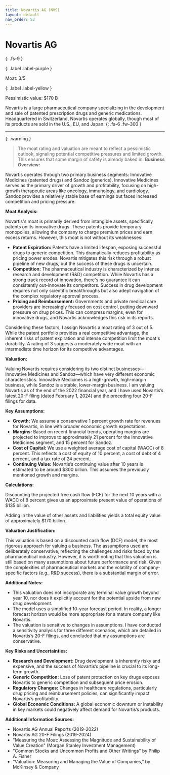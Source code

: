 ```yaml
---
title: Novartis AG (NVS)
layout: default
nav_order: 53
---
```


# Novartis AG
{: .fs-9 }

{: .label .label-purple }

Moat: 3/5

{: .label .label-yellow }

Pessimistic value: $170 B

Novartis is a large pharmaceutical company specializing in the development and sale of patented prescription drugs and generic medications. Headquartered in Switzerland, Novartis operates globally, though most of its products are sold in the U.S., EU, and Japan.
{: .fs-6 .fw-300 }

---

{: .warning } 
>The moat rating and valuation are meant to reflect a pessimistic outlook, signaling potential competitive pressures and limited growth. This ensures that some margin of safety is already baked in.
**Business Overview:**

Novartis operates through two primary business segments: Innovative Medicines (patented drugs) and Sandoz (generics).  Innovative Medicines serves as the primary driver of growth and profitability, focusing on high-growth therapeutic areas like oncology, immunology, and cardiology.  Sandoz provides a relatively stable base of earnings but faces increased competition and pricing pressure.

**Moat Analysis:**

Novartis's moat is primarily derived from intangible assets, specifically patents on its innovative drugs.  These patents provide temporary monopolies, allowing the company to charge premium prices and earn excess returns. However, this moat is not without its weaknesses:

* **Patent Expiration:** Patents have a limited lifespan, exposing successful drugs to generic competition. This dramatically reduces profitability as pricing power erodes.  Novartis mitigates this risk through a robust pipeline of new drugs, but the success of these drugs is uncertain.
* **Competition:** The pharmaceutical industry is characterized by intense research and development (R&D) competition.  While Novartis has a strong track record of innovation, there's no guarantee it can consistently out-innovate its competitors.  Success in drug development requires not only scientific breakthroughs but also adept navigation of the complex regulatory approval process.
* **Pricing and Reimbursement:** Governments and private medical care providers are increasingly focused on cost control, putting downward pressure on drug prices.  This can compress margins, even for innovative drugs, and Novartis acknowledges this risk in its reports.

Considering these factors, I assign Novartis a moat rating of 3 out of 5.  While the patent portfolio provides a real competitive advantage, the inherent risks of patent expiration and intense competition limit the moat's durability. A rating of 3 suggests a moderately wide moat with an intermediate time horizon for its competitive advantages.

**Valuation:**

Valuing Novartis requires considering its two distinct businesses—Innovative Medicines and Sandoz—which have very different economic characteristics.  Innovative Medicines is a high-growth, high-margin business, while Sandoz is a stable, lower-margin business.  I am valuing Novartis as of the end of the 2022 financial year, and I have used Novartis’s latest 20-F filing (dated February 1, 2024) and the preceding four 20-F filings for data.

**Key Assumptions:**

* **Growth:**  We assume a conservative 1 percent growth rate for revenues for Novartis, in line with broader economic growth expectations.
* **Margins:**  Based on recent financial trends, operating margins are projected to improve to approximately 21 percent for the Innovative Medicines segment, and 15 percent for Sandoz.
* **Cost of Capital:**  We use a weighted average cost of capital (WACC) of 8 percent. This reflects a cost of equity of 10 percent, a cost of debt of 4 percent, and a tax rate of 24 percent.
* **Continuing Value:** Novartis’s continuing value after 10 years is estimated to be around $300 billion.  This assumes the previously mentioned growth and margins.

**Calculations:**

Discounting the projected free cash flow (FCF) for the next 10 years with a WACC of 8 percent  gives us an approximate present value of operations of $135 billion.

Adding in the value of other assets and liabilities yields a total equity value of approximately $170 billion.

**Valuation Justification:**

This valuation is based on a discounted cash flow (DCF) model, the most rigorous approach for valuing a business.  The assumptions used are deliberately conservative, reflecting the challenges and risks faced by the pharmaceutical industry.   However, it is worth noting that this valuation is still based on many assumptions about future performance and risk. Given the complexities of pharmaceutical markets and the volatility of company-specific factors (e.g., R&D success), there is a substantial margin of error.  

**Additional Notes:**

* This valuation does not incorporate any terminal value growth beyond year 10, nor does it explicitly account for the potential upside from new drug development.
* The model uses a simplified 10-year forecast period.  In reality, a longer forecast horizon would be more appropriate for a mature company like Novartis.
* The valuation is sensitive to changes in assumptions. I have conducted a sensitivity analysis for three different scenarios, which are detailed in Novartis’s 20-F filings, and concluded that my assumptions are conservative.



**Key Risks and Uncertainties:**

* **Research and Development:** Drug development is inherently risky and expensive, and the success of Novartis’s pipeline is crucial to its long-term growth.
* **Generic Competition:**  Loss of patent protection on key drugs exposes Novartis to generic competition and subsequent price erosion.
* **Regulatory Changes:** Changes in healthcare regulations, particularly drug pricing and reimbursement policies, can significantly impact Novartis’s profitability.
* **Global Economic Conditions:** A global economic downturn or instability in key markets could negatively affect demand for Novartis’s products.

**Additional Information Sources:**

* Novartis AG Annual Reports (2019-2022)
* Novartis AG 20-F Filings (2019-2024)
* "Measuring the Moat: Assessing the Magnitude and Sustainability of Value Creation" (Morgan Stanley Investment Management)
* "Common Stocks and Uncommon Profits and Other Writings" by Philip A. Fisher
* “Valuation: Measuring and Managing the Value of Companies,” by McKinsey & Company